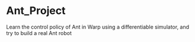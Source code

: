# Ant_Project
Learn the control policy of Ant in Warp using a differentiable simulator, and try to build a real Ant robot
